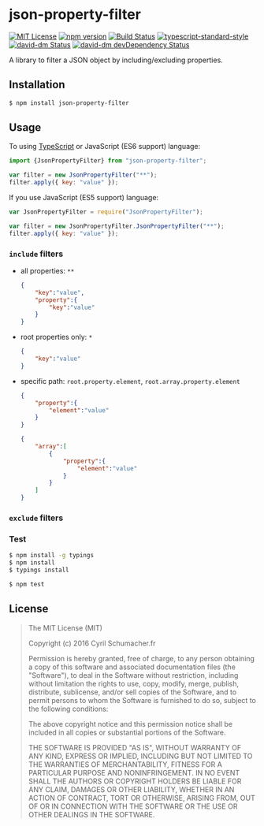 # json-property-filter

[![MIT License][license-image]][license-url]
[![npm version][npmjs-image]][npmjs-url]
[![Build Status][travis-image]][travis-url]
[![typescript-standard-style][standard-image]][standard-url]
[![david-dm Status][david-image]][david-url]
[![david-dm devDependency Status][david-dev-dependencies-image]][david-dev-dependencies-url]

A library to filter a JSON object by including/excluding properties.

## Installation

```bash
$ npm install json-property-filter
```

## Usage

To using [TypeScript](https://www.typescriptlang.org/) or JavaScript (ES6 support) language:
```javascript
import {JsonPropertyFilter} from "json-property-filter";

var filter = new JsonPropertyFilter("**");
filter.apply({ key: "value" });
```

If you use JavaScript (ES5 support) language:
```javascript
var JsonPropertyFilter = require("JsonPropertyFilter");

var filter = new JsonPropertyFilter.JsonPropertyFilter("**");
filter.apply({ key: "value" });
```

### `include` filters

- all properties: `**`

  ```json
  {
      "key":"value",
      "property":{
          "key":"value"
      }
  }
  ```

- root properties only: `*`

  ```json
  {
      "key":"value"
  }
  ```

- specific path: `root.property.element`, `root.array.property.element`

  ```json
  {
      "property":{
          "element":"value"
      }
  }
  ```

  ```json
  {
      "array":[
          {
              "property":{
                  "element":"value"
              }
          }
      ]
  }
  ```

### `exclude` filters

### Test

```bash
$ npm install -g typings
$ npm install
$ typings install

$ npm test
```

## License

> The MIT License (MIT)
>
> Copyright (c) 2016 Cyril Schumacher.fr
>
> Permission is hereby granted, free of charge, to any person obtaining a copy of this software and associated documentation files (the "Software"), to deal in the Software without restriction, including without limitation the rights to use, copy, modify, merge, publish, distribute, sublicense, and/or sell copies of the Software, and to permit persons to whom the Software is furnished to do so, subject to the following conditions:
>
> The above copyright notice and this permission notice shall be included in all copies or substantial portions of the Software.
>
> THE SOFTWARE IS PROVIDED "AS IS", WITHOUT WARRANTY OF ANY KIND, EXPRESS OR IMPLIED, INCLUDING BUT NOT LIMITED TO THE WARRANTIES OF MERCHANTABILITY, FITNESS FOR A PARTICULAR PURPOSE AND NONINFRINGEMENT. IN NO EVENT SHALL THE AUTHORS OR COPYRIGHT HOLDERS BE LIABLE FOR ANY CLAIM, DAMAGES OR OTHER LIABILITY, WHETHER IN AN ACTION OF CONTRACT, TORT OR OTHERWISE, ARISING FROM, OUT OF OR IN CONNECTION WITH THE SOFTWARE OR THE USE OR OTHER DEALINGS IN THE SOFTWARE.

[npmjs-image]:https://badge.fury.io/js/json-property-filter.svg
[npmjs-url]:https://www.npmjs.com/package/json-property-filter
[david-dev-dependencies-image]: https://david-dm.org/cyrilschumacher/json-property-filter/dev-status.svg
[david-dev-dependencies-url]: https://david-dm.org/cyrilschumacher/json-property-filter#info=devDependencies
[david-image]: https://david-dm.org/cyrilschumacher/json-property-filter.svg
[david-url]: https://david-dm.org/cyrilschumacher/json-property-filter
[license-image]: http://img.shields.io/badge/license-MIT-blue.svg?style=flat
[license-url]: LICENSE
[standard-image]: https://img.shields.io/badge/code%20style-standard-brightgreen.svg?style=flat
[standard-url]: https://github.com/Microsoft/TypeScript/wiki/Coding-guidelines
[travis-image]: https://travis-ci.org/cyrilschumacher/json-property-filter.svg
[travis-url]: https://travis-ci.org/cyrilschumacher/json-property-filter
